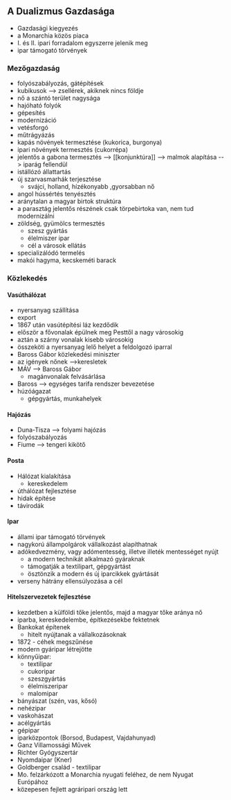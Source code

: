 ## A Dualizmus Gazdasága
- Gazdasági kiegyezés
- a Monarchia közös piaca
- I. és II. ipari forradalom egyszerre jelenik meg
- ipar támogató törvények
### Mezőgazdaság
- folyószabályozás, gátépítések
- kubikusok --> zsellérek, akiknek nincs földje
- nő a szántó terület nagysága
- hajóható folyók
- gépesítés
- modernizáció
- vetésforgó
- műtrágyázás
- kapás növények termesztése (kukorica, burgonya)
- ipari növények termesztés (cukorrépa)
- jelentős a gabona termesztés --> [[konjunktúra]] --> malmok alapítása --> iparág fellendül
- istállózó állattartás
- új szarvasmarhák terjesztése
	- svájci, holland, hízékonyabb ,gyorsabban nő
- angol hússértés tenyésztés
- aránytalan a magyar birtok struktúra
- a parasztág jelentős részének csak törpebirtoka van, nem tud modernizálni
- zöldség, gyümölcs termesztés
	- szesz gyártás
	- élelmiszer ipar
	- cél a városok ellátás
- specializálódó termelés
- makói hagyma, kecskeméti barack
### Közlekedés
#### Vasúthálózat
- nyersanyag szállítása
- export
- 1867 után vasútépítési láz kezdődik
- először a fővonalak épülnek meg Pesttől a nagy városokig
- aztán a szárny vonalak kisebb városokig
- összeköti a nyersanyag lelő helyet a feldolgozó iparral
- Baross Gábor közlekedési miniszter
- az igények nőnek -->keresletek
- MÁV --> Baross Gábor
	- magánvonalak felvásárlása
- Baross --> egységes tarifa rendszer bevezetése
- húzóágazat
	- gépgyártás, munkahelyek
#### Hajózás
- Duna-Tisza --> folyami hajózás
- folyószabályozás
- Fiume --> tengeri kikötő
#### Posta
- Hálózat kialakítása
	- kereskedelem
- úthálózat fejlesztése
- hidak építése
- távirodák
#### Ipar
- állami ipar támogató törvények
- nagykorú állampolgárok vállalkozást alapíthatnak
- adókedvezmény, vagy adómentesség, illetve illeték mentességet nyújt
	- a modern technikát alkalmazó gyáraknak
	- támogatják a textilipart, gépgyártást
	- ösztönzik a modern és új iparcikkek gyártását
- verseny hátrány ellensúlyozása a cél
#### Hitelszervezetek fejlesztése
- kezdetben a külföldi  tőke jelentős, majd a magyar tőke aránya nő
- iparba, kereskedelembe, építkezésekbe fektetnek
- Bankokat építenek
	- hitelt nyújtanak a vállalkozásoknak
- 1872 - céhek megszűnése
- modern gyáripar létrejötte
- könnyűipar:
	- textilipar
	- cukoripar
	- szeszgyártás
	- élelmiszeripar
	- malomipar
- bányászat (szén, vas, kősó)
- nehézipar
- vaskohászat
- acélgyártás
- gépipar
- iparközpontok (Borsod, Budapest, Vajdahunyad)
- Ganz Villamossági Művek
- Richter Gyógyszertár
- Nyomdaipar (Kner)
- Goldberger család - textilipar
- Mo. felzárkózott a Monarchia nyugati feléhez, de nem Nyugat Európához
- közepesen fejlett agráripari ország lett
